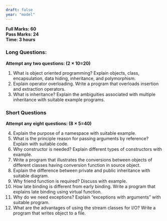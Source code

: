 ```yaml
---
draft: false
year: "model"
---
```


**Full Marks: 60**\
**Pass Marks: 24**\
**Time: 3 hours**

### Long Questions:

**Attempt any two questions: (2 × 10=20)**

1. What is object oriented programming? Explain objects, class, encapsulation, data hiding, inheritance, and polymorphism.
2. Explain operator overloading. Write a program that overloads insertion and extraction operators.
3. What is inheritance? Explain the ambiguities associated with multiple inheritance with suitable example programs.

### Short Questions

**Attempt any eight questions: (8 × 5=40)**

4. Explain the purpose of a namespace with suitable example.
5. What is the principle reason for passing arguments by reference? Explain with suitable code.
6. Why constructor is needed? Explain different types of constructors with example.
7. Write a program that illustrates the conversions between objects of different classes having conversion function in source object.
8. Explain the difference between private and public inheritance with suitable diagram.
9. Why friend function is required? Discuss with example.
10. How late binding is different from early binding. Write a program that explains late binding using virtual function.
11. Why do we need exceptions? Explain “exceptions with arguments” with suitable program.
12. What are the advantages of using the stream classes for I/O? Write a program that writes object to a file.
